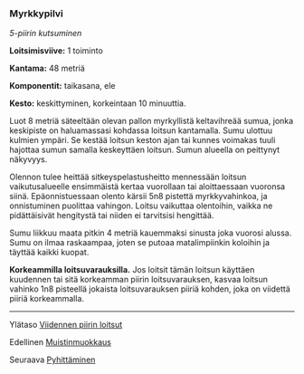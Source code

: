 ### Myrkkypilvi

*5-piirin kutsuminen*

**Loitsimisviive:** 1 toiminto

**Kantama:** 48 metriä

**Komponentit:** taikasana, ele

**Kesto:** keskittyminen, korkeintaan 10 minuuttia.

Luot 8 metriä säteeltään olevan pallon myrkyllistä keltavihreää sumua, jonka keskipiste on haluamassasi kohdassa loitsun kantamalla. Sumu ulottuu kulmien ympäri. Se kestää loitsun keston ajan tai kunnes voimakas tuuli hajottaa sumun samalla keskeyttäen loitsun. Sumun alueella on peittynyt näkyvyys.

Olennon tulee heittää sitkeyspelastusheitto mennessään loitsun vaikutusalueelle ensimmäistä kertaa vuorollaan tai aloittaessaan vuoronsa siinä. Epäonnistuessaan olento kärsii 5n8 pistettä myrkkyvahinkoa, ja onnistuminen puolittaa vahingon. Loitsu vaikuttaa olentoihin, vaikka ne pidättäisivät hengitystä tai niiden ei tarvitsisi hengittää.

Sumu liikkuu maata pitkin 4 metriä kauemmaksi sinusta joka vuorosi alussa. Sumu on ilmaa raskaampaa, joten se putoaa matalimpiinkin koloihin ja täyttää kaikki kuopat.

**Korkeammilla loitsuvarauksilla.** Jos loitsit tämän loitsun käyttäen kuudennen tai sitä korkeamman piirin loitsuvarauksen, kasvaa loitsun vahinko 1n8 pisteellä jokaista loitsuvarauksen piiriä kohden, joka on viidettä piiriä korkeammalla.

---

Ylätaso [Viidennen piirin loitsut](5_piirin_loitsut)

Edellinen [Muistinmuokkaus](Muistinmuokkaus)

Seuraava [Pyhittäminen](Pyhittäminen)

